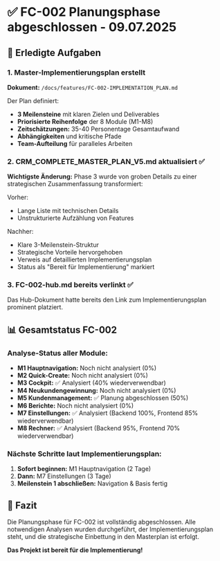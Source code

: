 # ✅ FC-002 Planungsphase abgeschlossen - 09.07.2025

## 🎯 Erledigte Aufgaben

### 1. Master-Implementierungsplan erstellt
**Dokument:** `/docs/features/FC-002-IMPLEMENTATION_PLAN.md`

Der Plan definiert:
- **3 Meilensteine** mit klaren Zielen und Deliverables
- **Priorisierte Reihenfolge** der 8 Module (M1-M8)
- **Zeitschätzungen:** 35-40 Personentage Gesamtaufwand
- **Abhängigkeiten** und kritische Pfade
- **Team-Aufteilung** für paralleles Arbeiten

### 2. CRM_COMPLETE_MASTER_PLAN_V5.md aktualisiert ✅
**Wichtigste Änderung:** Phase 3 wurde von groben Details zu einer strategischen Zusammenfassung transformiert:

Vorher:
- Lange Liste mit technischen Details
- Unstrukturierte Aufzählung von Features

Nachher:
- Klare 3-Meilenstein-Struktur
- Strategische Vorteile hervorgehoben
- Verweis auf detaillierten Implementierungsplan
- Status als "Bereit für Implementierung" markiert

### 3. FC-002-hub.md bereits verlinkt ✅
Das Hub-Dokument hatte bereits den Link zum Implementierungsplan prominent platziert.

## 📊 Gesamtstatus FC-002

### Analyse-Status aller Module:
- **M1 Hauptnavigation:** Noch nicht analysiert (0%)
- **M2 Quick-Create:** Noch nicht analysiert (0%)
- **M3 Cockpit:** ✅ Analysiert (40% wiederverwendbar)
- **M4 Neukundengewinnung:** Noch nicht analysiert (0%)
- **M5 Kundenmanagement:** ✅ Planung abgeschlossen (50%)
- **M6 Berichte:** Noch nicht analysiert (0%)
- **M7 Einstellungen:** ✅ Analysiert (Backend 100%, Frontend 85% wiederverwendbar)
- **M8 Rechner:** ✅ Analysiert (Backend 95%, Frontend 70% wiederverwendbar)

### Nächste Schritte laut Implementierungsplan:
1. **Sofort beginnen:** M1 Hauptnavigation (2 Tage)
2. **Dann:** M7 Einstellungen (3 Tage)
3. **Meilenstein 1 abschließen:** Navigation & Basis fertig

## 🎉 Fazit

Die Planungsphase für FC-002 ist vollständig abgeschlossen. Alle notwendigen Analysen wurden durchgeführt, der Implementierungsplan steht, und die strategische Einbettung in den Masterplan ist erfolgt.

**Das Projekt ist bereit für die Implementierung!**
